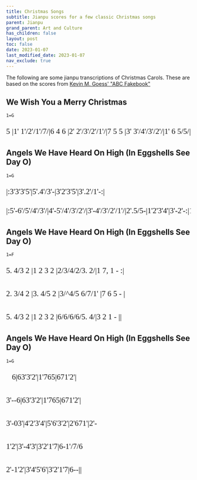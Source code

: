 ```yaml
---
title: Christmas Songs
subtitle: Jianpu scores for a few classic Christmas songs
parent: Jianpu
grand_parent: Art and Culture
has_children: false
layout: post
toc: false
date: 2023-01-07
last_modified_date: 2023-01-07
nav_exclude: true
---
```


<style>
@font-face {
    font-family: Jianpu;
    src: url("{{site.webfontdirectory}}/jianpu/colrJianpu.ttf ");
}
.jianpu {
    font-family: Jianpu;
    line-height: 1.5;
    font-size: 150%
}
.lyrics {
    font-size: 75%
}
@media (max-width: 50rem) {
    .jianpu  {
        font-size: 120%;
    }
    .lyrics {
        font-size: 60%
    }
}
</style>

The following are some jianpu transcriptions of Christmas Carols.
These are based on the scores from [Kevin M. Goess' "ABC Fakebook"](https://web.archive.org/web/20111129102113/http://www.goess.org/mason/xmas-abc/)


## We Wish You a Merry Christmas
`1=G`
<pre class="jianpu">
5 |1' 1'/2'/1'/7/|6 4 6 |2' 2'/3'/2'/1'/|7 5 5 |3' 3'/4'/3'/2'/|1' 6 5/5/|6 3' 7 |1' ||
</pre>


## Angels We Have Heard On High (In Eggshells See Day O)
`1=G`
<pre class="jianpu">
|:3'3'3'5'|5'.4'/3'-|3'2'3'5'|3'.2'/1'-:|
</pre>
<pre class="jianpu">
|:5'-6'/5'/4'/3'/|4'-5'/4'/3'/2'/|3'-4'/3'/2'/1'/|2'.5/5-|1'2'3'4'|3'-2'-:|1'---||
</pre>



## Angels We Have Heard On High (In Eggshells See Day O)
`1=F`
<pre class="jianpu">
5. 4/3 2 |1 2 3 2 |2/3/4/2/3. 2/|1 7, 1 - :|

2. 3/4 2 |3. 4/5 2 |3/^4/5 6/7/1' |7 6 5 - |

5. 4/3 2 |1 2 3 2 |6/6/6/6/5. 4/|3 2 1 - ||
</pre>



## Angels We Have Heard On High (In Eggshells See Day O)
`1=G`
<pre class="jianpu">
   6|63'3'2'|1'765|671'2'|

3'--6|63'3'2'|1'765|671'2'|

3'-03'|4'2'3'4'|5'6'3'2'|2'671'|2'-

1'2'|3'-4'3'|3'2'1'7|6-1'/7/6

2'-1'2'|3'4'5'6'|3'2'1'7|6--||
</pre>



